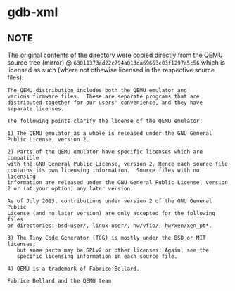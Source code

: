 # gdb-xml

## NOTE

The original contents of the directory were copied directly from the
[QEMU](https://github.com/qemu/qemu) source tree (mirror) @
`63011373ad22c794a013da69663c03f1297a5c56` which is licensed as such
(where not othewise licensed in the respective source files):

```text
The QEMU distribution includes both the QEMU emulator and
various firmware files.  These are separate programs that are
distributed together for our users' convenience, and they have
separate licenses.

The following points clarify the license of the QEMU emulator:

1) The QEMU emulator as a whole is released under the GNU General
Public License, version 2.

2) Parts of the QEMU emulator have specific licenses which are compatible
with the GNU General Public License, version 2. Hence each source file
contains its own licensing information.  Source files with no licensing
information are released under the GNU General Public License, version
2 or (at your option) any later version.

As of July 2013, contributions under version 2 of the GNU General Public
License (and no later version) are only accepted for the following files
or directories: bsd-user/, linux-user/, hw/vfio/, hw/xen/xen_pt*.

3) The Tiny Code Generator (TCG) is mostly under the BSD or MIT licenses;
   but some parts may be GPLv2 or other licenses. Again, see the
   specific licensing information in each source file.

4) QEMU is a trademark of Fabrice Bellard.

Fabrice Bellard and the QEMU team
```
